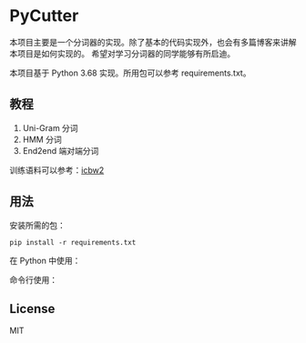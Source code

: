 # PyCutter

本项目主要是一个分词器的实现。除了基本的代码实现外，也会有多篇博客来讲解本项目是如何实现的。
希望对学习分词器的同学能够有所启迪。

本项目基于 Python 3.68 实现。所用包可以参考 requirements.txt。

## 教程

1. Uni-Gram 分词
2. HMM 分词
3. End2end 端对端分词

训练语料可以参考：[icbw2](http://sighan.cs.uchicago.edu/bakeoff2005/)

## 用法

安装所需的包：
```
pip install -r requirements.txt
```

在 Python 中使用：

命令行使用：

## License

MIT